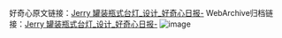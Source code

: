 好奇心原文链接：[Jerry 罐装瓶式台灯_设计_好奇心日报-](https://www.qdaily.com/articles/4735.html)
WebArchive归档链接：[Jerry 罐装瓶式台灯_设计_好奇心日报-](http://web.archive.org/web/20190623162542/https://www.qdaily.com/articles/4735.html)
![image](http://ww3.sinaimg.cn/large/007d5XDply1g3w5pnv72aj30u03997q6)